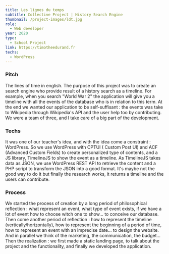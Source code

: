 ```yaml
---
title: Les lignes du temps
subtitle: Collective Project | History Search Engine
thumbnail: /project-images/ldt.jpg
role:
  - Web developer
year: 2020
type:
  - School Project
link: https://timotheedurand.fr
techs:
  - WordPress
---
```


### Pitch

The lines of time in english. The purpose of this project was to create an search engine who provide result of a
history search as a timeline. For example, when you search "World War 2" the application will give you a timeline with
all the events of the database who is in relation to this term. At the end we wanted our application to be
self-suffisant : the events was take to Wikipedia through Wikipedia's API and the user help too by contributing. We were
a team of three, and I take care of a big part of the development.

### Techs

It was one of our teacher's idea, and with the idea come a constraint : WordPress. So we use WordPress with CPTUI (
Custom Post UI) and ACF (Advanced Custom Fields) to create personalized type of contents, and a JS library, TimelineJS
to show the event as a timeline. As TimelineJS takes data as JSON, we use WordPress REST API to retrieve the content and
a PHP script to transform the JSON into a good format. It's maybe not the good way to do it but finally the research
works, it returns a timeline and the users can contribute.

### Process

We started the process of creation by a long period of philosophical reflection : what represent an event,
what type of event exists, if we have a lot of event how to choose witch one to show... to conceive our database. Then
come another period of reflection : how to represent the timeline (vertically/horizontally), how to represent the
beginning of a period of time, how to represent an event with an imprecise date... to design the website. And in
parallel we think of the marketing, the communication, the budget... Then the realization : we first made a static
landing page, to talk about the project and the functionality, and finally we developed the application.
